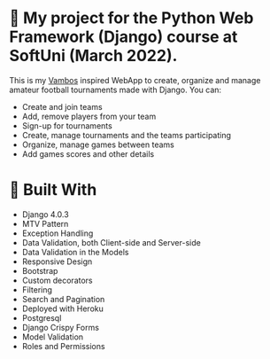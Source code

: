 
# 🎯 My project for the Python Web Framework (Django) course at SoftUni (March 2022).

This is my [Vambos](https://www.vambos.com/index/bg-bg) inspired WebApp to create, organize and manage amateur football tournaments made with Django. You can:

-   Create and join teams
-   Add, remove players from your team
-   Sign-up for tournaments
-   Create, manage tournaments and the teams participating
-   Organize, manage games between teams
-   Add games scores and other details

# 🦾 Built With

-   Django 4.0.3
- MTV Pattern
-   Exception Handling
-   Data Validation, both Client-side and Server-side
-   Data Validation in the Models
-   Responsive Design
-   Bootstrap
-   Custom decorators
- Filtering
- Search and Pagination 
- Deployed with Heroku
- Postgresql
- Django Crispy Forms
-  Model Validation
- Roles and Permissions
